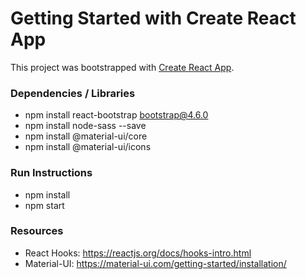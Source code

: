 # Getting Started with Create React App

This project was bootstrapped with [Create React App](https://github.com/facebook/create-react-app).

### Dependencies / Libraries
- npm install react-bootstrap bootstrap@4.6.0
- npm install node-sass --save
- npm install @material-ui/core
- npm install @material-ui/icons

### Run Instructions
- npm install
- npm start

### Resources
- React Hooks: https://reactjs.org/docs/hooks-intro.html
- Material-UI: https://material-ui.com/getting-started/installation/